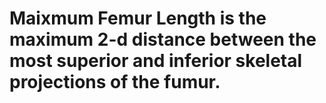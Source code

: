 # Maixmum Femur Length is the maximum 2-d distance between the most superior and inferior skeletal projections of the fumur.
